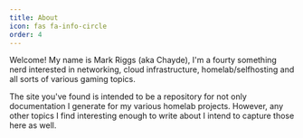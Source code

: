 ```yaml
---
title: About
icon: fas fa-info-circle
order: 4
---
```


Welcome! My name is Mark Riggs (aka Chayde), I'm a fourty something nerd interested in networking, cloud infrastructure, homelab/selfhosting and all sorts of various gaming topics. 

The site you've found is intended to be a repository for not only documentation I generate for my various homelab projects. However, any other topics I find interesting enough to write about I intend to capture those here as well. 

